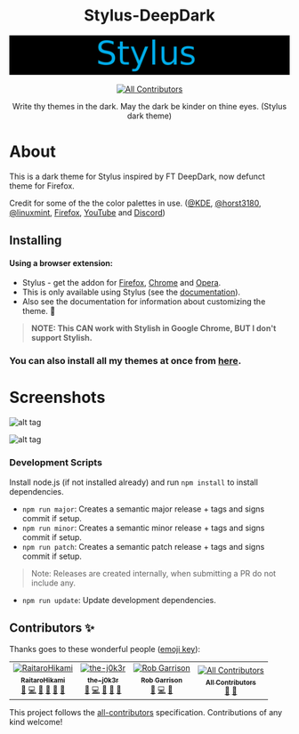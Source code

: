<h1 align="center">Stylus-DeepDark</h1>
<img src="./Images/Stylus-DeepDark.png">
</h1>
<p align="center">
  <a href="https://github.com/RaitaroH/Stylus-DeepDark/#contributors">
    <img src="https://img.shields.io/badge/all_contributors-4-orange.svg?style=flat-square" alt="All Contributors">
  </a>
</p>
<p align="center">Write thy themes in the dark. May the dark be kinder on thine eyes. (Stylus dark theme)</p>

# About

This is a dark theme for Stylus inspired by FT DeepDark, now defunct theme for Firefox.

Credit for some of the the color palettes in use. ([@KDE](https://github.com/KDE), [@horst3180](https://github.com/horst3180), [@linuxmint](https://github.com/linuxmint), [Firefox](https://www.mozilla.org/en-US/firefox/new/), [YouTube](https://www.youtube.com/) and [Discord](https://discordapp.com/))

## Installing

#### Using a browser extension:
* Stylus - get the addon for [Firefox](https://addons.mozilla.org/en-US/firefox/addon/styl-us/), [Chrome](https://chrome.google.com/webstore/detail/stylus/clngdbkpkpeebahjckkjfobafhncgmne) and [Opera](https://addons.opera.com/en-gb/extensions/details/stylus/).
* This is only available using Stylus (see the [documentation](https://github.com/openstyles/stylus/wiki/Usercss)).
* Also see the documentation for information about customizing the theme. :tada:

>**NOTE: This CAN work with Stylish in Google Chrome, BUT I don't support Stylish.**

### **You can also install all my themes at once from [here](https://gitlab.com/RaitaroH/Import-All-Deepdark).**

# Screenshots

![alt tag](./Images/manager.gif)

![alt tag](./Images/editor.gif)

### Development Scripts

Install node.js (if not installed already) and run `npm install` to install dependencies.

* `npm run major`: Creates a semantic major release + tags and signs commit if setup.
* `npm run minor`: Creates a semantic minor release + tags and signs commit if setup.
* `npm run patch`: Creates a semantic patch release + tags and signs commit if setup.

> Note: Releases are created internally, when submitting a PR do not include any.

* `npm run update`: Update development dependencies.

## Contributors ✨

Thanks goes to these wonderful people ([emoji key](https://allcontributors.org/docs/en/emoji-key)):

<!-- ALL-CONTRIBUTORS-LIST:START - Do not remove or modify this section -->
<!-- prettier-ignore -->
<table>
  <tr>
    <td align="center"><a href="https://userstyles.org/users/377182"><img src="https://avatars1.githubusercontent.com/u/19552720?v=4" width="100px;" alt="RaitaroHikami"/><br /><sub><b>RaitaroHikami</b></sub></a><br /><a href="https://github.com/RaitaroH/Stylus-DeepDark/issues?q=author%3ARaitaroH" title="Bug reports">🐛</a> <a href="https://github.com/RaitaroH/Stylus-DeepDark/commits?author=RaitaroH" title="Code">💻</a> <a href="#design-RaitaroH" title="Design">🎨</a> <a href="https://github.com/RaitaroH/Stylus-DeepDark/commits?author=RaitaroH" title="Documentation">📖</a> <a href="#ideas-RaitaroH" title="Ideas, Planning, & Feedback">🤔</a> <a href="#maintenance-RaitaroH" title="Maintenance">🚧</a></td>
    <td align="center"><a href="https://github.com/the-j0k3r"><img src="https://avatars0.githubusercontent.com/u/31389848?v=4" width="100px;" alt="the-j0k3r"/><br /><sub><b>the-j0k3r</b></sub></a><br /><a href="https://github.com/RaitaroH/Stylus-DeepDark/issues?q=author%3Athe-j0k3r" title="Bug reports">🐛</a> <a href="https://github.com/RaitaroH/Stylus-DeepDark/commits?author=the-j0k3r" title="Code">💻</a> <a href="#design-the-j0k3r" title="Design">🎨</a> <a href="#ideas-the-j0k3r" title="Ideas, Planning, & Feedback">🤔</a> <a href="#maintenance-the-j0k3r" title="Maintenance">🚧</a></td>
    <td align="center"><a href="http://wowmotty.blogspot.com/"><img src="https://avatars2.githubusercontent.com/u/136959?v=4" width="100px;" alt="Rob Garrison"/><br /><sub><b>Rob Garrison</b></sub></a><br /><a href="https://github.com/RaitaroH/Stylus-DeepDark/issues?q=author%3AMottie" title="Bug reports">🐛</a> <a href="https://github.com/RaitaroH/Stylus-DeepDark/commits?author=Mottie" title="Code">💻</a> <a href="#design-Mottie" title="Design">🎨</a></td>
    <td align="center"><a href="https://allcontributors.org"><img src="https://avatars1.githubusercontent.com/u/46410174?v=4" width="100px;" alt="All Contributors"/><br /><sub><b>All Contributors</b></sub></a><br /><a href="#design-all-contributors" title="Design">🎨</a> <a href="https://github.com/RaitaroH/Stylus-DeepDark/commits?author=all-contributors" title="Documentation">📖</a></td>
  </tr>
</table>

<!-- ALL-CONTRIBUTORS-LIST:END -->

This project follows the [all-contributors](https://github.com/all-contributors/all-contributors) specification. Contributions of any kind welcome!
